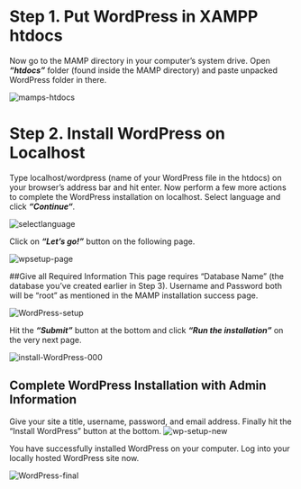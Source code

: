 # Step 1. Put WordPress in XAMPP htdocs

Now go to the MAMP directory in your computer’s system drive. Open ***“htdocs”*** folder (found inside the MAMP directory) and paste unpacked WordPress folder in there.

![mamps-htdocs](https://user-images.githubusercontent.com/94124850/166127587-d6f2228c-d5d8-489b-85f7-5fdf72d43aec.png)

# Step 2. Install WordPress on Localhost

Type localhost/wordpress (name of your WordPress file in the htdocs) on your browser’s address bar and hit enter. Now perform a few more actions to complete the WordPress installation on localhost. Select language and click ***“Continue“***.

![selectlanguage](https://user-images.githubusercontent.com/94124850/166127618-43040fec-28ca-4692-8d38-1f4f8a84c860.png)

Click on ***“Let’s go!”*** button on the following page.

![wpsetup-page](https://user-images.githubusercontent.com/94124850/166127628-ae9659be-4124-4752-9e78-b52c99b297a0.png)

##Give all Required Information
This page requires “Database Name” (the database you’ve created earlier in Step 3). Username and Password both will be “root” as mentioned in the MAMP installation success page.

![WordPress-setup](https://user-images.githubusercontent.com/94124850/166127634-c4a8bc50-c407-48e4-8e88-8a49b8742f62.png)

Hit the ***“Submit”*** button at the bottom and click ***“Run the installation”*** on the very next page.

![install-WordPress-000](https://user-images.githubusercontent.com/94124850/166127647-b75f471e-383d-47e1-89f9-1c85a2b5bbec.png)


## Complete WordPress Installation with Admin Information
Give your site a title, username, password, and email address. Finally hit the “Install WordPress” button at the bottom.
![wp-setup-new](https://user-images.githubusercontent.com/94124850/166127659-cd1d9d5b-dfd6-4742-899f-2871f40c32c1.png)

You have successfully installed WordPress on your computer. Log into your locally hosted WordPress site now.

![WordPress-final](https://user-images.githubusercontent.com/94124850/166127670-72fd41dc-f7d6-4ab0-b55c-61b4cf60c738.png)
